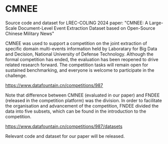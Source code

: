 # CMNEE
Source code and dataset for LREC-COLING 2024 paper: "CMNEE: A Large-Scale Document-Level Event Extraction Dataset based on Open-Source Chinese Military News"

CMNEE was used to support a competition on the joint extraction of specific domain multi-events information held by Laboratary for Big Data and Decision, National University of Defense Technology. Although the formal competition has ended, the evaluation has been reopened to drive related research forward. The competition tasks will remain open for sustained benchmarking, and everyone is welcome to participate in the challenge. 

<a href="url">https://www.datafountain.cn/competitions/987</a>

Note that difference between CMNEE (evaluated in our paper) and FNDEE (released in the competition platform) was the division. In order to facilitate the organisation and advancement of the competition, FNDEE divided the data into five subsets, which can be found in the introduction to the competition.

<a href="url">https://www.datafountain.cn/competitions/987/datasets</a>

Relevant code and dataset for our paper will be released.
